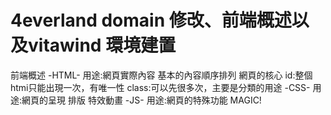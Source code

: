 # 4everland domain 修改、前端概述以及vitawind 環境建置
前端概述
-HTML-
用途:網頁實際內容 基本的內容順序排列 網頁的核心
id:整個htmi只能出現一次，有唯一性
class:可以先很多次，主要是分類的用途
-CSS-
用途:網頁的呈現 排版 特效動畫
-JS-
用途:網頁的特殊功能 MAGIC!

  